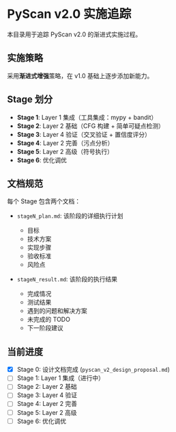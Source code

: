 # PyScan v2.0 实施追踪

本目录用于追踪 PyScan v2.0 的渐进式实施过程。

## 实施策略

采用**渐进式增强**策略，在 v1.0 基础上逐步添加新能力。

## Stage 划分

- **Stage 1**: Layer 1 集成（工具集成：mypy + bandit）
- **Stage 2**: Layer 2 基础（CFG 构建 + 简单可疑点检测）
- **Stage 3**: Layer 4 验证（交叉验证 + 置信度评分）
- **Stage 4**: Layer 2 完善（污点分析）
- **Stage 5**: Layer 2 高级（符号执行）
- **Stage 6**: 优化调优

## 文档规范

每个 Stage 包含两个文档：

- `stageN_plan.md`: 该阶段的详细执行计划
  - 目标
  - 技术方案
  - 实现步骤
  - 验收标准
  - 风险点

- `stageN_result.md`: 该阶段的执行结果
  - 完成情况
  - 测试结果
  - 遇到的问题和解决方案
  - 未完成的 TODO
  - 下一阶段建议

## 当前进度

- [x] Stage 0: 设计文档完成 (`pyscan_v2_design_proposal.md`)
- [ ] Stage 1: Layer 1 集成（进行中）
- [ ] Stage 2: Layer 2 基础
- [ ] Stage 3: Layer 4 验证
- [ ] Stage 4: Layer 2 完善
- [ ] Stage 5: Layer 2 高级
- [ ] Stage 6: 优化调优
